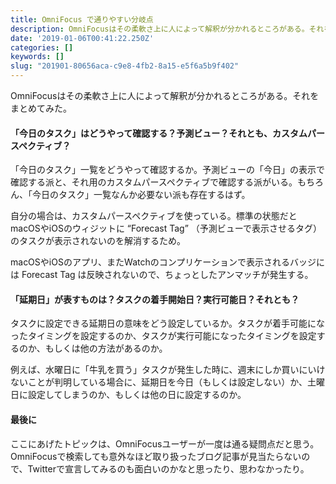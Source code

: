 ```yaml
---
title: OmniFocus で通りやすい分岐点
description: OmniFocusはその柔軟さ上に人によって解釈が分かれるところがある。それをまとめてみた。
date: '2019-01-06T00:41:22.250Z'
categories: []
keywords: []
slug: "201901-80656aca-c9e8-4fb2-8a15-e5f6a5b9f402"
---
```

OmniFocusはその柔軟さ上に人によって解釈が分かれるところがある。それをまとめてみた。

#### 「今日のタスク」はどうやって確認する？予測ビュー？それとも、カスタムパースペクティブ？

「今日のタスク」一覧をどうやって確認するか。予測ビューの「今日」の表示で確認する派と、それ用のカスタムパースペクティブで確認する派がいる。もちろん、「今日のタスク」一覧なんか必要ない派も存在するはず。

自分の場合は、カスタムパースペクティブを使っている。標準の状態だとmacOSやiOSのウィジットに “Forecast Tag” （予測ビューで表示させるタグ）のタスクが表示されないのを解消するため。

macOSやiOSのアプリ、またWatchのコンプリケーションで表示されるバッジには Forecast Tag は反映されないので、ちょっとしたアンマッチが発生する。

#### 「延期日」が表すものは？タスクの着手開始日？実行可能日？それとも？

タスクに設定できる延期日の意味をどう設定しているか。タスクが着手可能になったタイミングを設定するのか、タスクが実行可能になったタイミングを設定するのか、もしくは他の方法があるのか。

例えば、水曜日に「牛乳を買う」タスクが発生した時に、週末にしか買いにいけないことが判明している場合に、延期日を今日（もしくは設定しない）か、土曜日に設定してしまうのか、もしくは他の日に設定するのか。

#### 最後に

ここにあげたトピックは、OmniFocusユーザーが一度は通る疑問点だと思う。OmniFocusで検索しても意外なほど取り扱ったブログ記事が見当たらないので、Twitterで宣言してみるのも面白いのかなと思ったり、思わなかったり。